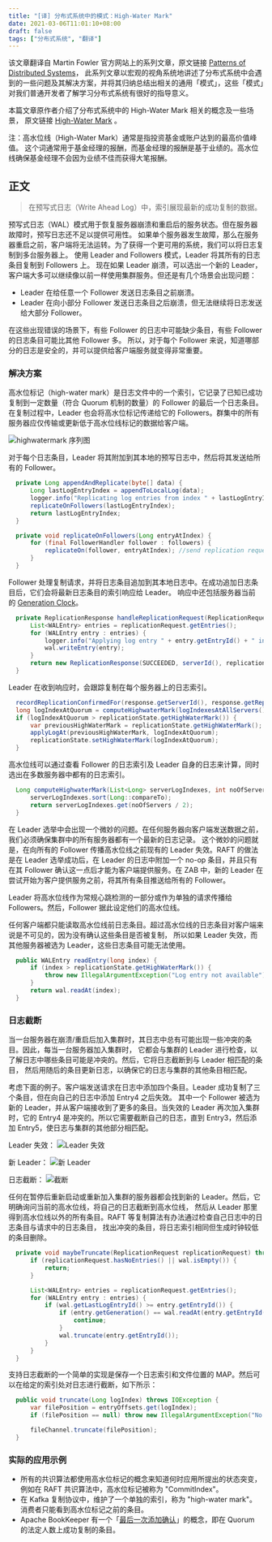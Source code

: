 ```yaml
---
title: "[译] 分布式系统中的模式：High-Water Mark"
date: 2021-03-06T11:01:10+08:00
draft: false
tags: ["分布式系统", "翻译"]
---
```


该文章翻译自 Martin Fowler 官方网站上的系列文章，原文链接 [Patterns of Distributed Systems](https://martinfowler.com/articles/patterns-of-distributed-systems/)，
此系列文章以宏观的视角系统地讲述了分布式系统中会遇到的一些问题及其解决方案，并将其归纳总结出相关的通用「模式」，这些「模式」对我们普通开发者了解学习分布式系统有很好的指导意义。

本篇文章原作者介绍了分布式系统中的 High-Water Mark 相关的概念及一些场景，
原文链接 [High-Water Mark](https://martinfowler.com/articles/patterns-of-distributed-systems/high-watermark.html) 。

注：高水位线（High-Water Mark）通常是指投资基金或账户达到的最高价值峰值。
这个词通常用于基金经理的报酬，而基金经理的报酬是基于业绩的。高水位线确保基金经理不会因为业绩不佳而获得大笔报酬。

<!--more--> 

## 正文

> 在预写式日志（Write Ahead Log）中，索引展现最新的成功复制的数据。

预写式日志（WAL）模式用于恢复服务器崩溃和重启后的服务状态。但在服务器故障时，预写日志还不足以提供可用性。
如果单个服务器发生故障，那么在服务器重启之前，客户端将无法运转。为了获得一个更可用的系统，我们可以将日志复制到多台服务器上。
使用 Leader and Followers 模式，Leader 将其所有的日志条目复制到 Followers 上。
现在如果 Leader 崩溃，可以选出一个新的 Leader，客户端大多可以继续像以前一样使用集群服务。但还是有几个场景会出现问题：

- Leader 在给任意一个 Follower  发送日志条目之前崩溃。
- Leader 在向小部分 Follower 发送日志条目之后崩溃，但无法继续将日志发送给大部分 Follower。

在这些出现错误的场景下，有些 Follower 的日志中可能缺少条目，有些 Follower 的日志条目可能比其他 Follower 多。
所以，对于每个 Follower 来说，知道哪部分的日志是安全的，并可以提供给客户端服务就变得非常重要。

### 解决方案

高水位标记（high-water mark）是日志文件中的一个索引，它记录了已知已成功复制到一定数量（符合 Quorum 机制的数量）的 Follower 的最后一个日志条目。
在复制过程中，Leader 也会将高水位标记传递给它的 Followers。群集中的所有服务器应仅传输或更新低于高水位线标记的数据给客户端。

![highwatermark 序列图](https://andornot.xyz/patterns-of-distributed-systems/high-water-mark/highwatermark-sequence.png)

对于每个日志条目，Leader 将其附加到其本地的预写日志中，然后将其发送给所有的 Follower。

```java
  private Long appendAndReplicate(byte[] data) {
      Long lastLogEntryIndex = appendToLocalLog(data);
      logger.info("Replicating log entries from index " + lastLogEntryIndex);
      replicateOnFollowers(lastLogEntryIndex);
      return lastLogEntryIndex;
  }

  private void replicateOnFollowers(Long entryAtIndex) {
      for (final FollowerHandler follower : followers) {
          replicateOn(follower, entryAtIndex); //send replication requests to followers
      }
  }
```

Follower 处理复制请求，并将日志条目追加到其本地日志中。在成功追加日志条目后，它们会将最新日志条目的索引响应给 Leader。
响应中还包括服务器当前的 [Generation Clock](https://martinfowler.com/articles/patterns-of-distributed-systems/generation.html)。

```java
  private ReplicationResponse handleReplicationRequest(ReplicationRequest replicationRequest) {
      List<WALEntry> entries = replicationRequest.getEntries();
      for (WALEntry entry : entries) {
          logger.info("Applying log entry " + entry.getEntryId() + " in " + serverId());
          wal.writeEntry(entry);
      }
      return new ReplicationResponse(SUCCEEDED, serverId(), replicationState.getGeneration(), wal.getLastLogEntryId());
  }
```

Leader 在收到响应时，会跟踪复制在每个服务器上的日志索引。

```java
  recordReplicationConfirmedFor(response.getServerId(), response.getReplicatedLogIndex());
  long logIndexAtQuorum = computeHighwaterMark(logIndexesAtAllServers(), config.numberOfServers());
  if (logIndexAtQuorum > replicationState.getHighWaterMark()) {
      var previousHighWaterMark = replicationState.getHighWaterMark();
      applyLogAt(previousHighWaterMark, logIndexAtQuorum);
      replicationState.setHighWaterMark(logIndexAtQuorum);
  }
```

高水位线可以通过查看 Follower 的日志索引及 Leader 自身的日志来计算，同时选出在多数服务器中都有的日志索引。

```java
  Long computeHighwaterMark(List<Long> serverLogIndexes, int noOfServers) {
      serverLogIndexes.sort(Long::compareTo);
      return serverLogIndexes.get(noOfServers / 2);
  }
```

在 Leader 选举中会出现一个微妙的问题。在任何服务器向客户端发送数据之前，我们必须确保集群中的所有服务器都有一个最新的日志记录。
这个微妙的问题就是，在向所有的 Follower 传播高水位线之前现有的 Leader 失效。RAFT 的做法是在 Leader 选举成功后，在 Leader 的日志中附加一个 no-op 条目，并且只有在其 Follower 确认这一点后才能为客户端提供服务。在 ZAB 中，新的 Leader 在尝试开始为客户提供服务之前，将其所有条目推送给所有的 Follower。

Leader 将高水位线作为常规心跳检测的一部分或作为单独的请求传播给 Followers。然后，Follower 据此设定他们的高水位线。

任何客户端都只能读取高水位线前日志条目。超过高水位线的日志条目对客户端来说是不可见的，因为没有确认这些条目是否被复制，
所以如果 Leader 失效，而其他服务器被选为 Leader，这些日志条目可能无法使用。

```java
  public WALEntry readEntry(long index) {
      if (index > replicationState.getHighWaterMark()) {
          throw new IllegalArgumentException("Log entry not available");
      }
      return wal.readAt(index);
  }
```

### 日志截断

当一台服务器在崩溃/重启后加入集群时，其日志中总有可能出现一些冲突的条目。因此，每当一台服务器加入集群时，
它都会与集群的 Leader 进行检查，以了解日志中哪些条目可能是冲突的。然后，它将日志截断到与 Leader 相匹配的条目，
然后用随后的条目更新日志，以确保它的日志与集群的其他条目相匹配。

考虑下面的例子。客户端发送请求在日志中添加四个条目。Leader 成功复制了三个条目，但在向自己的日志中添加 Entry4 之后失效。
其中一个 Follower 被选为新的 Leader，并从客户端接收到了更多的条目。当失效的 Leader 再次加入集群时，它的 Entry4 是冲突的。所以它需要截断自己的日志，直到 Entry3，然后添加 Entry5，使日志与集群的其他部分相匹配。

Leader 失效：
![Leader 失效](https://andornot.xyz/patterns-of-distributed-systems/high-water-mark/leaderfailure.png)

新 Leader：
![新 Leader](https://andornot.xyz/patterns-of-distributed-systems/high-water-mark/newleader.png)

日志截断：
![截断](https://andornot.xyz/patterns-of-distributed-systems/high-water-mark/truncation.png)

任何在暂停后重新启动或重新加入集群的服务器都会找到新的 Leader。然后，它明确询问当前的高水位线，将自己的日志截断到高水位线，
然后从 Leader 那里得到高水位线以外的所有条目。RAFT 等复制算法有办法通过检查自己日志中的日志条目与请求中的日志条目，
找出冲突的条目，将日志索引相同但生成时钟较低的条目删除。

```java
  private void maybeTruncate(ReplicationRequest replicationRequest) throws IOException {
      if (replicationRequest.hasNoEntries() || wal.isEmpty()) {
          return;
      }

      List<WALEntry> entries = replicationRequest.getEntries();
      for (WALEntry entry : entries) {
          if (wal.getLastLogEntryId() >= entry.getEntryId()) {
              if (entry.getGeneration() == wal.readAt(entry.getEntryId()).getGeneration()) {
                  continue;
              }
              wal.truncate(entry.getEntryId());
          }
      }
  }
```

支持日志截断的一个简单的实现是保存一个日志索引和文件位置的 MAP。然后可以在给定的索引处对日志进行截断，如下所示：

```java
  public void truncate(Long logIndex) throws IOException {
      var filePosition = entryOffsets.get(logIndex);
      if (filePosition == null) throw new IllegalArgumentException("No file position available for logIndex=" + logIndex);

      fileChannel.truncate(filePosition);
  }
```

### 实际的应用示例

- 所有的共识算法都使用高水位标记的概念来知道何时应用所提出的状态突变，例如在 RAFT 共识算法中，高水位标记被称为 "CommitIndex"。
- 在 Kafka 复制协议中，维护了一个单独的索引，称为 "high-water mark"。消费者只能看到高水位标记之前的条目。
- Apache BookKeeper 有一个「[最后一次添加确认](https://bookkeeper.apache.org/archives/docs/r4.4.0/bookkeeperProtocol.html)」的概念，即在 Quorum 的法定人数上成功复制的条目。

